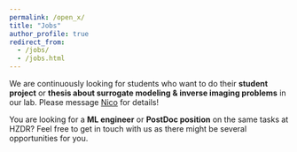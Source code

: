 ```yaml
---
permalink: /open_x/
title: "Jobs"
author_profile: true
redirect_from: 
  - /jobs/
  - /jobs.html
---
```



We are continuously looking for students who want to do their **student project** or **thesis about surrogate modeling & inverse imaging problems** in our lab. Please message [Nico](mailto:n.hoffmann@hzdr.de) for details!

You are looking for a **ML engineer** or **PostDoc position** on the same tasks at HZDR? Feel free to get in touch with us as there might be several opportunities for you.
